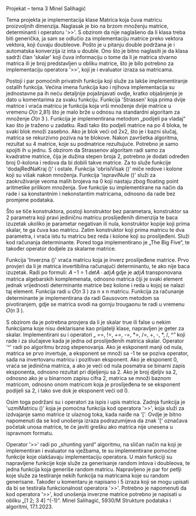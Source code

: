 Projekat – tema 3
Minel Salihagić

Tema projekta je implementacija klase Matrica koja čuva matricu proizvoljnih dimenzija. 
Naglasak je bio na brzom množenju matrice, determinanti i operatoru '>>'.
S obzirom da nije naglašeno da li klasa treba biti generička, ja sam se odlučio za implementaciju 
matrice preko vektora vektora, koji čuvaju doubleove. Pošto je u pitanju double podržana je i 
automatska konverzija iz inta u double. Ono što je bitno naglasiti je da klasa sadrži član 'skalar' 
koji čuva informaciju o tome da li je matrica stvarno matrica ili je broj predstavljen u obliku 
matrice, što je bilo potrebno za implementaciju operatora '>>', koji je i evaluator izraza sa 
matricama.

Postoji i par pomoćnih privatnih funkcija koji služe za lakše implementiranje ostalih funkcija. 
Većina imena funkcija kao i njihova implementacija su jednostavne pa ih neću detaljnije
pojašnjavati ovdje, kratko objašnjenje je dato u komentarima za svaku funkciju. 
Funkcija 'Strassen' koja prima dvije matrice i vraća matricu je funkcija koja vrši množenje dvije 
matrice u vremenu 𝑂(𝑛
2,81) što je malo brže u odnosu na standardni algoritam za množenje 
𝑂(𝑛
3
). 
Funkcija je implementirana metodom „podijeli pa vladaj“ kao što je traženo u zadatku. 
Radi tako što podjeli matrice na po 4 bloka, te svaki blok množi zasebno. Ako je blok veći od 2x2, 
što je i bazni slučaj, matrica se rekurzivno poziva na te blokove. Nakon završetka algoritma, 
rezultat su 4 matrice, koje su podmatrice rezultujuće. Potrebno je samo spojiti ih u jednu. S 
obzirom da Strassenov algoritam radi samo za kvadratne matrice, čija je dužina stepen broja 2, 
potrebno je dodati određen broj 0-kolona i redova da bi dobili takve matrice. Za to služe funkcije 
'dodajRedNaKraj ()' i ostale. Funkcija 'obrisiVisak ()' miče redove i kolone koji su višak nakon 
množenja. Funkcija 'ispraviNule ()' služi za zaokruživanje veoma malih brojeva na 0 koji nastaju 
zbog floating point aritmetike prilikom množenja. 
Sve funkcije su implementirane na način da rade i sa konstantnim i nekonstantim matricama, 
odnosno da rade bez promjene podataka.

Što se tiče konstruktora, postoji konstruktor bez parametara, konstruktor sa 2 parametra koji 
pravi jediničnu matricu proslijeđenih dimenzija te baca izuzetak ukoliko je parametar negativan 
ili nula, konstruktor kopije koji prima skalar, te ga čuva kao matricu. Zatim konstruktor koji prima 
matricu te dva parametra, i vraća istu tu matricu bez reda i kolone koji su proslijeđeni. Služi kod 
računanja determinante. Pored toga implementirano je „The Big Five“, te također operator 
dodjele za skalarne matrice.

Funkcija 'Inverzna ()' vraća matricu koja je inverz proslijeđene matrice. Prvo provjeri da li je 
matrica invertibilna računajući determinantu, te ako nije baca izuzetak. Radi po formuli:
𝐴
−1 =
1
𝑑𝑒𝑡𝐴 ∙ 𝑎𝑑𝑗𝐴
gdje je 𝑎𝑑𝑗𝐴 transponovana matrica algebarskih komplemenata, odnosno matrica čiji je svaki 
element jednak vrijednosti determinante matrice bez kolone i reda u kojoj se nalazi taj element.
Funkcija radi u 𝑂(𝑛
3
) za n x n matricu.
Funkcija za računanje determinante je implementirana da radi Gausovom metodom sa 
pivotiranjem, gdje se matrica svodi na gornju trougaonu te radi u vremenu 𝑂(𝑛
3
).

S obzirom da je potrebna provjera da li je skalar true ili false u nekim funkcijama koje nisu 
deklarisane kao prijatelji klase, napravljen je geter za skalar. 
Implementirani su i operatori „ ==, !=, +=, -=, *=, /=, +, -, *, /, ^“ koji rade i za slučajeve kada je 
jedna od proslijeđenih matrica skalar. Operator '^' radi po algoritmu brzog stepenovanja. Ako je 
eskponent manji od nula, matrica se prvo invertuje, a eksponent se množi sa -1 te se poziva 
operator, sada na invertovanu matricu i pozitivan eksponent. Ako je eksponent 0, vraća se 
jedinična matrica, a ako je veći od nula posmatra se binarni zapis eksponenta, odnosno rezultat 
pri dijeljenju sa 2. Ako je broj djeljiv sa 2, odnosno ako je u binarnom zapisu cifra 2, matrica se 
množi baznom matricom, odnosno onom matricom koja je proslijeđena te se eksponent podijeli 
sa 2, i tako sve dok je eksponent veći od 0. 

Osim toga podržani su i operatori za ispis i upis matrica. Zadnja funkcija je 'uzmiMatricu ()' koja 
je pomoćna funkcija kod operatora '>>', koja služi za izdvajanje samo matrice iz ulaznog toka, 
kada naiđe na '['. Ovdje je bitno napomenuti da se kod unošenja izraza podrazumijeva da znak '[' 
označava početak unosa matrice, te će javiti grešku ako matrica nije unesena u ispravnom 
formatu.

Operator '>>' radi po „shunting yard“ algoritmu, na sličan način na koji je implementiran i 
evaluator na vježbama, te su implementirane pomoćne funkcije koje olakšavaju implementaciju 
operatora. 
U main funkciji su napravljene funkcije koje služe za generisanje random intova i doubleova, te
jedna funkcija koja generiše random matricu. Napravljeno je par for petlji koje služe za testiranje 
nekih funkcija na matricama koje su random generisane. Također u komentaru je napisano i 5
izraza koji se mogu upisati da bi se testirala funkcionalnost operatora '>>'. Potrebno je 
napomenuti da kod operatora '>>', kod unošenja inverzne matrice potrebno je napisati u obliku 
„[1 2; 3 4] ^(-1)“.
Minel Salihagić, 5930/M
Strukture podataka i algoritmi, 17.1.2023.
